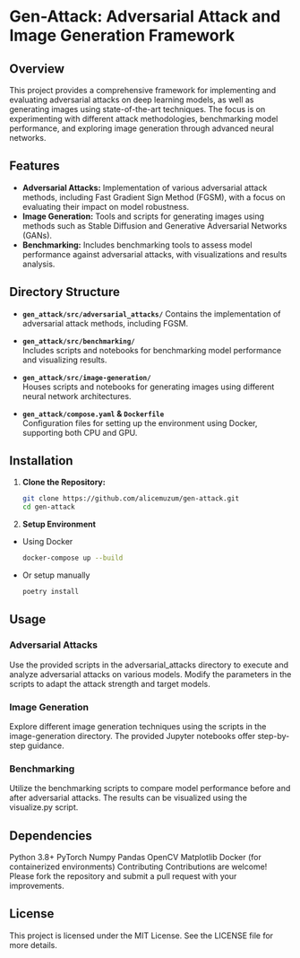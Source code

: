 # **Gen-Attack: Adversarial Attack and Image Generation Framework**

## **Overview**

This project provides a comprehensive framework for implementing and evaluating adversarial attacks on deep learning models, as well as generating images using state-of-the-art techniques. The focus is on experimenting with different attack methodologies, benchmarking model performance, and exploring image generation through advanced neural networks.

## **Features**

- **Adversarial Attacks:** Implementation of various adversarial attack methods, including Fast Gradient Sign Method (FGSM), with a focus on evaluating their impact on model robustness.
- **Image Generation:** Tools and scripts for generating images using methods such as Stable Diffusion and Generative Adversarial Networks (GANs).
- **Benchmarking:** Includes benchmarking tools to assess model performance against adversarial attacks, with visualizations and results analysis.

## **Directory Structure**

- **`gen_attack/src/adversarial_attacks/`**
  Contains the implementation of adversarial attack methods, including FGSM.

- **`gen_attack/src/benchmarking/`**  
  Includes scripts and notebooks for benchmarking model performance and visualizing results.

- **`gen_attack/src/image-generation/`**  
  Houses scripts and notebooks for generating images using different neural network architectures.

- **`gen_attack/compose.yaml` & `Dockerfile`**  
  Configuration files for setting up the environment using Docker, supporting both CPU and GPU.

## **Installation**

1. **Clone the Repository:**

   ```bash
   git clone https://github.com/alicemuzum/gen-attack.git
   cd gen-attack

2. **Setup Environment**

- Using Docker
  ```bash
  docker-compose up --build

- Or setup manually
    ```bash
    poetry install

## **Usage**

### **Adversarial Attacks**
Use the provided scripts in the adversarial_attacks directory to execute and analyze adversarial attacks on various models. Modify the parameters in the scripts to adapt the attack strength and target models.

### **Image Generation**
Explore different image generation techniques using the scripts in the image-generation directory. The provided Jupyter notebooks offer step-by-step guidance.

### **Benchmarking**
Utilize the benchmarking scripts to compare model performance before and after adversarial attacks. The results can be visualized using the visualize.py script.

## **Dependencies**
Python 3.8+
PyTorch
Numpy
Pandas
OpenCV
Matplotlib
Docker (for containerized environments)
Contributing
Contributions are welcome! Please fork the repository and submit a pull request with your improvements.

## **License**
This project is licensed under the MIT License. See the LICENSE file for more details.


